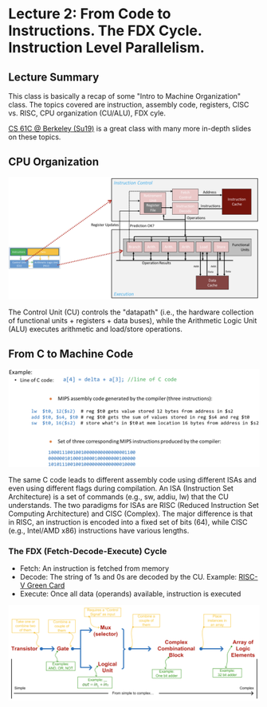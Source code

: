 # Lecture 2: From Code to Instructions. The FDX Cycle. Instruction Level Parallelism.

## Lecture Summary

This class is basically a recap of some "Intro to Machine Organization" class. The topics covered are instruction, assembly code, registers, CISC vs. RISC, CPU organization \(CU/ALU\), FDX cyle.

[CS 61C @ Berkeley \(Su19\)](https://inst.eecs.berkeley.edu/~cs61c/su19/) is a great class with many more in-depth slides on these topics.

## CPU Organization

![A \(somewhat simplified\) schematic architecture](../../.gitbook/assets/screen-shot-2021-01-27-at-11.23.15-am.png)

The Control Unit \(CU\) controls the "datapath" \(i.e., the hardware collection of functional units + registers + data buses\), while the Arithmetic Logic Unit \(ALU\) executes arithmetic and load/store operations.

## From C to Machine Code

![C code -&amp;gt; intermediate representation -&amp;gt; assembly code -&amp;gt; machine code/instructions](../../.gitbook/assets/screen-shot-2021-01-27-at-11.32.57-am.png)

The same C code leads to different assembly code using different ISAs and even using different flags during compilation. An ISA \(Instruction Set Architecture\) is a set of commands \(e.g., sw, addiu, lw\) that the CU understands. The two paradigms for ISAs are RISC \(Reduced Instruction Set Computing Architecture\) and CISC \(Complex\). The major difference is that in RISC, an instruction is encoded into a fixed set of bits \(64\), while CISC \(e.g., Intel/AMD x86\) instructions have various lengths.

### The FDX \(Fetch-Decode-Execute\) Cycle

* Fetch: An instruction is fetched from memory
* Decode: The string of 1s and 0s are decoded by the CU. Example: [RISC-V Green Card](https://www.cl.cam.ac.uk/teaching/1617/ECAD+Arch/files/docs/RISCVGreenCardv8-20151013.pdf)
* Execute: Once all data \(operands\) available, instruction is executed

![Integrated Circuits: From Transistors to Chip Microarchitecture](../../.gitbook/assets/screen-shot-2021-01-27-at-12.10.48-pm.png)


